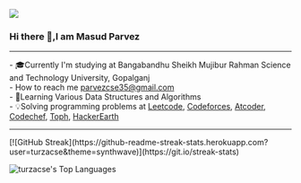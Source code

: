 ![](https://komarev.com/ghpvc/?username=MasudParvez35&label=PROFILE+VIEWS)
### Hi there 👋,I am Masud Parvez
<hr>
- 🎓Currently I'm studying at Bangabandhu Sheikh Mujibur Rahman Science and Technology University, Gopalganj <br>
-  How to reach me <a href = "parvezcse35@gmail.com">parvezcse35@gmail.com</a> <br>
-  📖Learning Various Data Structures and Algorithms <br>
- 💡Solving programming problems at <a href = "https://leetcode.com/Masud_Parvez/">Leetcode<a/>, 
  <a href = "https://codeforces.com/profile/Masud-Parvez">Codeforces<a/>, 
    <a href = "https://atcoder.jp/users/Masud_Parvez">Atcoder</a>,
   <a href ="https://www.codechef.com/users/parvezcse">Codechef</a>,
   <a href = "https://toph.co/u/masud_parvezpp">Toph</a>,
    <a href = "https://www.hackerearth.com/@Masud_Parvez">HackerEarth</a>
<hr>
[![GitHub Streak](https://github-readme-streak-stats.herokuapp.com?user=turzacse&theme=synthwave)](https://git.io/streak-stats)

![turzacse's Top Languages](https://github-readme-stats.vercel.app/api/top-langs/?username=turzacse&theme=monokai&show_icons=true&hide_border=true&layout=compact)
